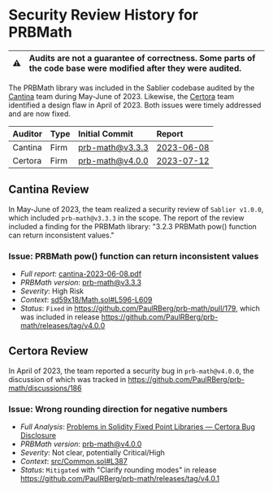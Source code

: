 # Security Review History for PRBMath

| :warning: | Audits are not a guarantee of correctness. Some parts of the code base were modified after they were audited. |
| --------- | :------------------------------------------------------------------------------------------------------------ |

The PRBMath library was included in the Sablier codebase audited by the [Cantina](https://cantina.xyz/welcome) team during May-June of 2023. Likewise, the [Certora](https://medium.com/certora/problems-in-solidity-fixed-point-libraries-certora-bug-disclosure-987f504daca4) team identified a design flaw in April of 2023. Both issues were timely addressed and are now fixed.

| Auditor           | Type    | Initial Commit       | Report                                         |
| :---------------- | :------ | :------------------- | :--------------------------------------------- |
| Cantina           | Firm    | [prb-math@v3.3.3](https://github.com/PaulRBerg/prb-math/tree/v3.3.2) | [2023-06-08](https://github.com/sablier-labs/audits/blob/6567df3fa42b90663e3e694b1e776c6db337a3f2/v2-core/cantina-2023-06-08.pdf) |
| Certora           | Firm    | [prb-math@v4.0.0](https://github.com/PaulRBerg/prb-math/tree/v4.0.0) | [2023-07-12](https://medium.com/certora/problems-in-solidity-fixed-point-libraries-certora-bug-disclosure-987f504daca4)     |

## Cantina Review

In May-June of 2023, the team realized a security review of `Sablier v1.0.0`, which included `prb-math@v3.3.3` in the scope. The report of the review included a finding for the PRBMath library: "3.2.3 PRBMath pow() function can return inconsistent values."

### Issue: PRBMath pow() function can return inconsistent values

- _Full report_: [cantina-2023-06-08.pdf](https://github.com/sablier-labs/audits/blob/6567df3fa42b90663e3e694b1e776c6db337a3f2/v2-core/cantina-2023-06-08.pdf)
- _PRBMath version_: [prb-math@v3.3.3](https://github.com/PaulRBerg/prb-math/tree/v3.3.2)
- _Severity_: High Risk
- _Context_: [sd59x18/Math.sol#L596-L609](https://github.com/PaulRBerg/prb-math/blob/df27d3d12ce12153fb166e1e310c8351210dc7ba/src/sd59x18/Math.sol#L596-L609)
- _Status_: `Fixed` in https://github.com/PaulRBerg/prb-math/pull/179, which was included in release https://github.com/PaulRBerg/prb-math/releases/tag/v4.0.0

## Certora Review

In April of 2023, the team reported a security bug in `prb-math@v4.0.0`, the discussion of which was tracked in https://github.com/PaulRBerg/prb-math/discussions/186

### Issue: Wrong rounding direction for negative numbers

- _Full Analysis_: [Problems in Solidity Fixed Point Libraries — Certora Bug Disclosure](https://medium.com/certora/problems-in-solidity-fixed-point-libraries-certora-bug-disclosure-987f504daca4)
- _PRBMath version_: [prb-math@v4.0.0](https://github.com/PaulRBerg/prb-math/tree/v4.0.0)
- _Severity_: Not clear, potentially Critical/High
- _Context_: [src/Common.sol#L387](https://github.com/PaulRBerg/prb-math/blob/7ce3009bbfa0d8e2d430b7a1a9ca46b6e706d90d/src/Common.sol#L387)
- _Status_: `Mitigated` with "Clarify rounding modes" in release https://github.com/PaulRBerg/prb-math/releases/tag/v4.0.1


